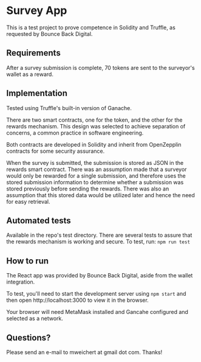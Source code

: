 # Survey App

This is a test project to prove competence in Solidity and Truffle, as requested by Bounce Back Digital.

## Requirements

After a survey submission is complete, 70 tokens are sent to the surveyor's wallet as a reward.

## Implementation

Tested using Truffle's built-in version of Ganache.

There are two smart contracts, one for the token, and the other for the rewards mechanism. This design was selected to achieve separation of concerns, a common practice in software engineering.

Both contracts are developed in Solidity and inherit from OpenZepplin contracts for some security assurance.

When the survey is submitted, the submission is stored as JSON in the rewards smart contract. There was an assumption made that a surveyor would only be rewarded for a single submission, and therefore uses the stored submission information to determine whether a submission was stored previously before sending the rewards. There was also an assumption that this stored data would be utilized later and hence the need for easy retrieval.

## Automated tests

Available in the repo's test directory. There are several tests to assure that the rewards mechanism is working and secure. To test, run: `npm run test`

## How to run

The React app was provided by Bounce Back Digital, aside from the wallet integration.

To test, you'll need to start the development server using `npm start` and then open http://localhost:3000 to view it in the browser.

Your browser will need MetaMask installed and Gancahe configured and selected as a network.

## Questions?

Please send an e-mail to mweichert at gmail dot com. Thanks!